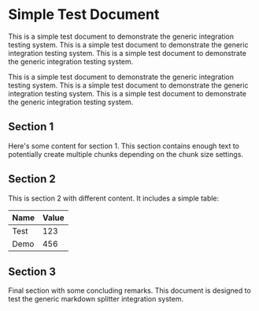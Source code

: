 # Simple Test Document

This is a simple test document to demonstrate the generic integration testing system.
This is a simple test document to demonstrate the generic integration testing system.
This is a simple test document to demonstrate the generic integration testing system.

This is a simple test document to demonstrate the generic integration testing system.
This is a simple test document to demonstrate the generic integration testing system.
This is a simple test document to demonstrate the generic integration testing system.

## Section 1

Here's some content for section 1. This section contains enough text to potentially create multiple chunks depending on the chunk size settings.

## Section 2

This is section 2 with different content. It includes a simple table:

| Name | Value |
|------|-------|
| Test | 123   |
| Demo | 456   |

## Section 3

Final section with some concluding remarks. This document is designed to test the generic markdown splitter integration system.
